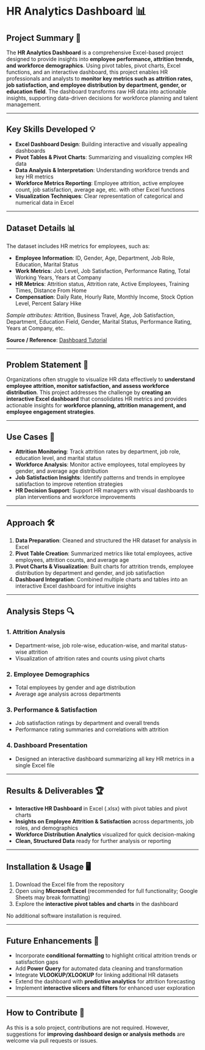 # HR Analytics Dashboard 📊

## Project Summary 🌟

The **HR Analytics Dashboard** is a comprehensive Excel-based project designed to provide insights into **employee performance, attrition trends, and workforce demographics**. Using pivot tables, pivot charts, Excel functions, and an interactive dashboard, this project enables HR professionals and analysts to **monitor key metrics such as attrition rates, job satisfaction, and employee distribution by department, gender, or education field**. The dashboard transforms raw HR data into actionable insights, supporting data-driven decisions for workforce planning and talent management.

---

## Key Skills Developed 💡

* **Excel Dashboard Design**: Building interactive and visually appealing dashboards
* **Pivot Tables & Pivot Charts**: Summarizing and visualizing complex HR data
* **Data Analysis & Interpretation**: Understanding workforce trends and key HR metrics
* **Workforce Metrics Reporting**: Employee attrition, active employee count, job satisfaction, average age, etc. with other Excel functions
* **Visualization Techniques**: Clear representation of categorical and numerical data in Excel

---

## Dataset Details 📊

The dataset includes HR metrics for employees, such as:

* **Employee Information**: ID, Gender, Age, Department, Job Role, Education, Marital Status
* **Work Metrics**: Job Level, Job Satisfaction, Performance Rating, Total Working Years, Years at Company
* **HR Metrics**: Attrition status, Attrition rate, Active Employees, Training Times, Distance From Home
* **Compensation**: Daily Rate, Hourly Rate, Monthly Income, Stock Option Level, Percent Salary Hike

*Sample attributes:* Attrition, Business Travel, Age, Job Satisfaction, Department, Education Field, Gender, Marital Status, Performance Rating, Years at Company, etc.

**Source / Reference**: [Dashboard Tutorial](https://youtu.be/4WUzvr9jxGc?si=ujGwv3HHSlOqnQws)

---

## Problem Statement 🎯

Organizations often struggle to visualize HR data effectively to **understand employee attrition, monitor satisfaction, and assess workforce distribution**. This project addresses the challenge by **creating an interactive Excel dashboard** that consolidates HR metrics and provides actionable insights for **workforce planning, attrition management, and employee engagement strategies**.

---

## Use Cases 💼

* **Attrition Monitoring**: Track attrition rates by department, job role, education level, and marital status
* **Workforce Analysis**: Monitor active employees, total employees by gender, and average age distribution
* **Job Satisfaction Insights**: Identify patterns and trends in employee satisfaction to improve retention strategies
* **HR Decision Support**: Support HR managers with visual dashboards to plan interventions and workforce improvements

---

## Approach 🛠️

1. **Data Preparation**: Cleaned and structured the HR dataset for analysis in Excel
2. **Pivot Table Creation**: Summarized metrics like total employees, active employees, attrition counts, and average age
3. **Pivot Charts & Visualization**: Built charts for attrition trends, employee distribution by department and gender, and job satisfaction
4. **Dashboard Integration**: Combined multiple charts and tables into an interactive Excel dashboard for intuitive insights

---

## Analysis Steps 🔍

### 1. Attrition Analysis
* Department-wise, job role-wise, education-wise, and marital status-wise attrition
* Visualization of attrition rates and counts using pivot charts

### 2. Employee Demographics
* Total employees by gender and age distribution
* Average age analysis across departments

### 3. Performance & Satisfaction
* Job satisfaction ratings by department and overall trends
* Performance rating summaries and correlations with attrition

### 4. Dashboard Presentation
* Designed an interactive dashboard summarizing all key HR metrics in a single Excel file

---

## Results & Deliverables 🏆

* **Interactive HR Dashboard** in Excel (.xlsx) with pivot tables and pivot charts
* **Insights on Employee Attrition & Satisfaction** across departments, job roles, and demographics
* **Workforce Distribution Analytics** visualized for quick decision-making
* **Clean, Structured Data** ready for further analysis or reporting

---

## Installation & Usage 🖥️

1. Download the Excel file from the repository
2. Open using **Microsoft Excel** (recommended for full functionality; Google Sheets may break formatting)
3. Explore the **interactive pivot tables and charts** in the dashboard

No additional software installation is required.

---

## Future Enhancements 🔮

* Incorporate **conditional formatting** to highlight critical attrition trends or satisfaction gaps
* Add **Power Query** for automated data cleaning and transformation
* Integrate **VLOOKUP/XLOOKUP** for linking additional HR datasets
* Extend the dashboard with **predictive analytics** for attrition forecasting
* Implement **interactive slicers and filters** for enhanced user exploration

---

## How to Contribute 🤝

As this is a solo project, contributions are not required. However, suggestions for **improving dashboard design or analysis methods** are welcome via pull requests or issues.
